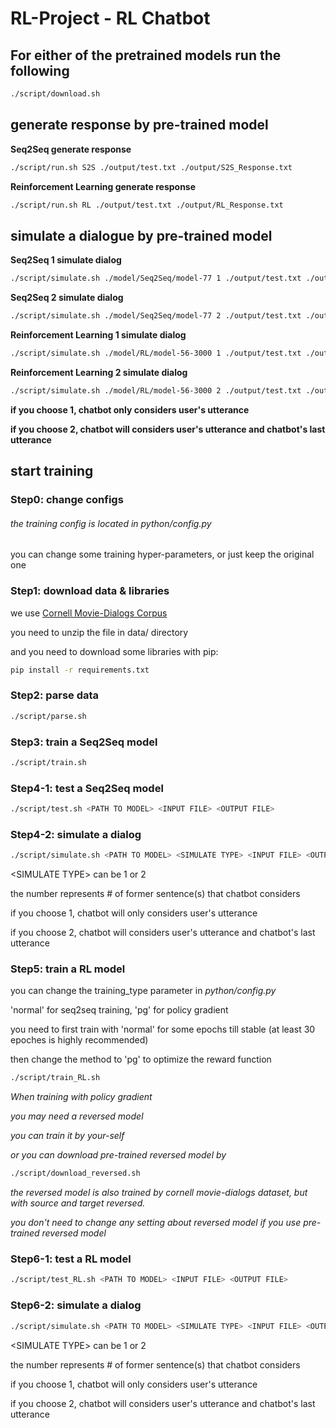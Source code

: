 # RL-Project - RL Chatbot

## For either of the pretrained models run the following
```bash
./script/download.sh
```
## generate response by pre-trained model

__Seq2Seq generate response__
```bash
./script/run.sh S2S ./output/test.txt ./output/S2S_Response.txt
```
__Reinforcement Learning generate response__
```bash
./script/run.sh RL ./output/test.txt ./output/RL_Response.txt
```

## simulate a dialogue by pre-trained model

__Seq2Seq 1 simulate dialog__
```bash
./script/simulate.sh ./model/Seq2Seq/model-77 1 ./output/test.txt ./output/S2S_1_Dialog.txt
```
__Seq2Seq 2 simulate dialog__
```bash
./script/simulate.sh ./model/Seq2Seq/model-77 2 ./output/test.txt ./output/S2S_2_Dialog.txt
```
__Reinforcement Learning 1 simulate dialog__
```bash
./script/simulate.sh ./model/RL/model-56-3000 1 ./output/test.txt ./output/RL_1_Dialog.txt
```
__Reinforcement Learning 2 simulate dialog__
```bash
./script/simulate.sh ./model/RL/model-56-3000 2 ./output/test.txt ./output/RL_2_Dialog.txt
```
__if you choose 1, chatbot only considers user's utterance__

__if you choose 2, chatbot will considers user's utterance and chatbot's last utterance__

## start training
### Step0: change configs
###### the training config is located in *python/config.py*

you can change some training hyper-parameters, or just keep the original one

### Step1: download data & libraries
we use [Cornell Movie-Dialogs Corpus](https://www.cs.cornell.edu/~cristian/Cornell_Movie-Dialogs_Corpus.html)

you need to unzip the file in data/ directory

and you need to download some libraries with pip:
```bash
pip install -r requirements.txt
```

### Step2: parse data
```bash
./script/parse.sh
```

### Step3: train a Seq2Seq model
```bash
./script/train.sh
```

### Step4-1: test a Seq2Seq model
```bash
./script/test.sh <PATH TO MODEL> <INPUT FILE> <OUTPUT FILE>
```

### Step4-2: simulate a dialog
```bash
./script/simulate.sh <PATH TO MODEL> <SIMULATE TYPE> <INPUT FILE> <OUTPUT FILE>
```
\<SIMULATE TYPE\> can be 1 or 2

the number represents # of former sentence(s) that chatbot considers

if you choose 1, chatbot will only considers user's utterance

if you choose 2, chatbot will considers user's utterance and chatbot's last utterance

### Step5: train a RL model
you can change the training_type parameter in *python/config.py*

'normal' for seq2seq training, 'pg' for policy gradient

you need to first train with 'normal' for some epochs till stable (at least 30 epoches is highly recommended)

then change the method to 'pg' to optimize the reward function

```bash
./script/train_RL.sh
```

*When training with policy gradient*

*you may need a reversed model*

*you can train it by your-self*

*or you can download pre-trained reversed model by*
```bash
./script/download_reversed.sh
```
*the reversed model is also trained by cornell movie-dialogs dataset, but with source and target reversed.*

*you don't need to change any setting about reversed model if you use pre-trained reversed model*

### Step6-1: test a RL model
```bash
./script/test_RL.sh <PATH TO MODEL> <INPUT FILE> <OUTPUT FILE>
```

### Step6-2: simulate a dialog
```bash
./script/simulate.sh <PATH TO MODEL> <SIMULATE TYPE> <INPUT FILE> <OUTPUT FILE>
```
\<SIMULATE TYPE\> can be 1 or 2

the number represents # of former sentence(s) that chatbot considers

if you choose 1, chatbot will only considers user's utterance

if you choose 2, chatbot will considers user's utterance and chatbot's last utterance
